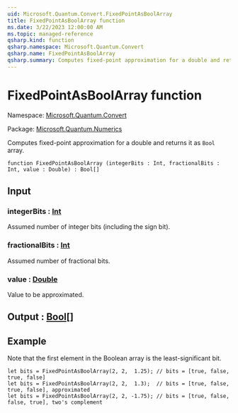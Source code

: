 ```yaml
---
uid: Microsoft.Quantum.Convert.FixedPointAsBoolArray
title: FixedPointAsBoolArray function
ms.date: 3/22/2023 12:00:00 AM
ms.topic: managed-reference
qsharp.kind: function
qsharp.namespace: Microsoft.Quantum.Convert
qsharp.name: FixedPointAsBoolArray
qsharp.summary: Computes fixed-point approximation for a double and returns it as `Bool` array.
---
```


# FixedPointAsBoolArray function

Namespace: [Microsoft.Quantum.Convert](xref:Microsoft.Quantum.Convert)

Package: [Microsoft.Quantum.Numerics](https://nuget.org/packages/Microsoft.Quantum.Numerics)


Computes fixed-point approximation for a double and returns it as `Bool` array.

```qsharp
function FixedPointAsBoolArray (integerBits : Int, fractionalBits : Int, value : Double) : Bool[]
```


## Input

### integerBits : [Int](xref:microsoft.quantum.qsharp.valueliterals#int-literals)

Assumed number of integer bits (including the sign bit).


### fractionalBits : [Int](xref:microsoft.quantum.qsharp.valueliterals#int-literals)

Assumed number of fractional bits.


### value : [Double](xref:microsoft.quantum.qsharp.valueliterals#double-literals)

Value to be approximated.



## Output : [Bool](xref:microsoft.quantum.qsharp.valueliterals#bool-literals)[]



## Example

Note that the first element in the Boolean array is the least-significant bit.```qsharplet bits = FixedPointAsBoolArray(2, 2,  1.25); // bits = [true, false, true, false]let bits = FixedPointAsBoolArray(2, 2,  1.3);  // bits = [true, false, true, false], approximatedlet bits = FixedPointAsBoolArray(2, 2, -1.75); // bits = [true, false, false, true], two's complement```